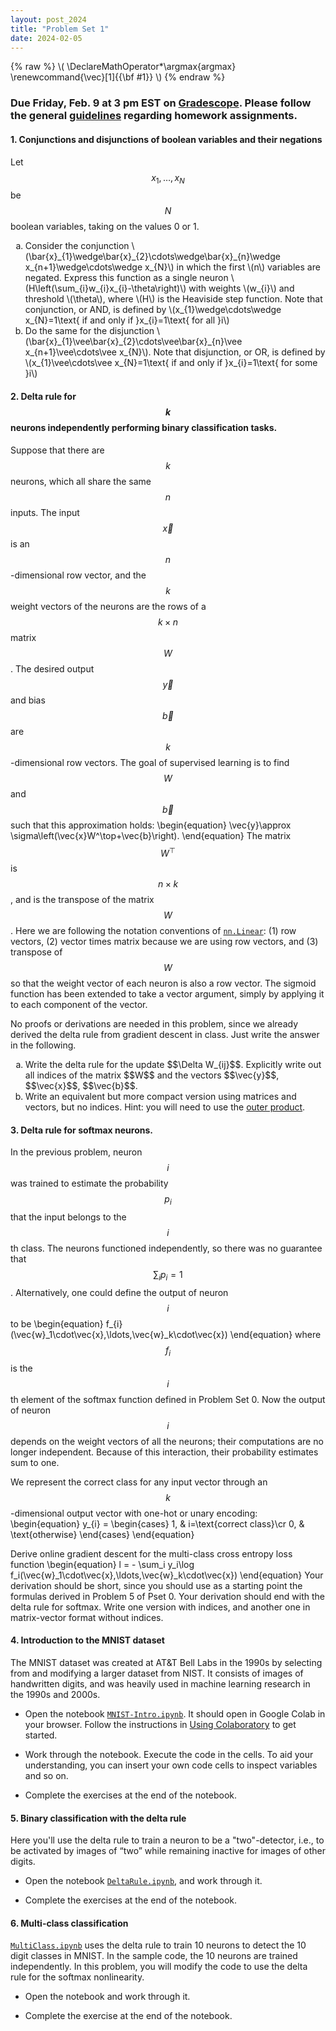```yaml
---
layout: post_2024
title: "Problem Set 1"
date: 2024-02-05
---
```

{% raw %}
\\(
\DeclareMathOperator*\argmax{argmax}
\renewcommand{\vec}[1]{{\bf #1}}
\\)
{% endraw %}


### Due Friday, Feb. 9 at 3 pm EST on [Gradescope](https://www.gradescope.com/courses/725211). Please follow the general [guidelines](/2024/02/05/homework-guidelines.html) regarding homework assignments.

#### 1. Conjunctions and disjunctions of boolean variables and their negations
Let $$x_{1},…,x_{N}$$ be $$N$$ boolean variables, taking on the values 0 or 1.
<ol type='a'>
   <li>Consider the conjunction \(\bar{x}_{1}\wedge\bar{x}_{2}\cdots\wedge\bar{x}_{n}\wedge x_{n+1}\wedge\cdots\wedge x_{N}\) in which the first \(n\) variables are negated. Express this function as a single neuron \(H\left(\sum_{i}w_{i}x_{i}-\theta\right)\) with weights \(w_{i}\) and threshold \(\theta\), where \(H\) is the Heaviside step function. Note that conjunction, or AND, is defined by \(x_{1}\wedge\cdots\wedge x_{N}=1\text{ if and only if }x_{i}=1\text{ for all }i\)</li>

   <li>Do the same for the disjunction \(\bar{x}_{1}\vee\bar{x}_{2}\cdots\vee\bar{x}_{n}\vee x_{n+1}\vee\cdots\vee x_{N}\). Note that disjunction, or OR, is defined by \(x_{1}\vee\cdots\vee x_{N}=1\text{ if and only if }x_{i}=1\text{ for some }i\)</li>
</ol>

#### 2. Delta rule for $$k$$ neurons independently performing binary classification tasks. 
Suppose that there are $$k$$ neurons, which all share the same $$n$$ inputs.  The input $$\vec{x}$$ is an $$n$$-dimensional row vector, and the $$k$$ weight vectors of the neurons are the rows of a $$k\times n$$ matrix $$W$$. The desired output $$\vec{y}$$ and bias $$\vec{b}$$ are $$k$$-dimensional row vectors. The goal of supervised learning is to find $$W$$ and $$\vec{b}$$ such that this approximation holds:
\begin{equation}
\vec{y}\approx \sigma\left(\vec{x}W^\top+\vec{b}\right).
\end{equation}
The matrix $$W^\top$$ is $$n\times k$$, and is the transpose of the matrix $$W$$. Here we are following the notation conventions of [`nn.Linear`](https://pytorch.org/docs/stable/generated/torch.nn.Linear.html): (1) row vectors, (2) vector times matrix because we are using row vectors, and (3) transpose of $$W$$ so that the weight vector of each neuron is also a row vector. The sigmoid function has been extended to take a vector argument, simply by applying it to each component of the vector. 

No proofs or derivations are needed in this problem, since we already derived the delta rule from gradient descent in class. Just write the answer in the following.
<ol type='a'>
    <li>Write the delta rule for the update $$\Delta W_{ij}$$. Explicitly write out all indices of the matrix $$W$$ and the vectors $$\vec{y}$$, $$\vec{x}$$, $$\vec{b}$$.</li>
    <li>Write an equivalent but more compact version using matrices and vectors, but no indices. Hint: you will need to use the <a href="https://en.wikipedia.org/wiki/Outer_product">outer product</a>.</li>
</ol>

#### 3. Delta rule for softmax neurons. 
In the previous problem, neuron $$i$$ was trained to estimate the probability $$p_i$$ that the input belongs to the $$i$$th class. The neurons functioned independently, so there was no guarantee that $$\sum_i p_i = 1$$. Alternatively, one could define the output of neuron $$i$$ to be 
\begin{equation}
f_{i}(\vec{w}_1\cdot\vec{x},\ldots,\vec{w}_k\cdot\vec{x})
\end{equation}
where $$f_i$$ is the $$i$$th element of the softmax function defined in Problem Set 0. Now the output of neuron $$i$$ depends on the weight vectors of all the neurons; their computations are no longer independent. Because of this interaction, their probability estimates sum to one. 

We represent the correct class for any input vector through an $$k$$-dimensional output vector with one-hot or unary encoding:
\begin{equation}
y_{i} =
\begin{cases}
1, & i=\text{correct class}\cr
0, & \text{otherwise}
\end{cases}
\end{equation}

Derive online gradient descent for the multi-class cross entropy loss function
\begin{equation}
   l = - \sum_i y_i\log f_i(\vec{w}_1\cdot\vec{x},\ldots,\vec{w}_k\cdot\vec{x})
\end{equation}
Your derivation should be short, since you should use as a starting point the formulas derived in Problem 5 of Pset 0.
Your derivation should end with the delta rule for softmax. Write one version with indices, and another one in matrix-vector format without indices.


#### 4. Introduction to the MNIST dataset

The MNIST dataset was created at AT&T Bell Labs in the 1990s by selecting from and modifying a larger dataset from NIST. It consists of images of handwritten digits, and was heavily used in machine learning research in the 1990s and 2000s.  
<!-- [Documentation](http://yann.lecun.com/exdb/mnist/) about the dataset can be found at Yann LeCun's personal website. -->

   - Open the notebook [`MNIST-Intro.ipynb`](https://drive.google.com/file/d/1KR0yOc_yhNFT9oMIoXXdUFErrux_Zfu_/view?usp=drive_link). It should open in Google Colab in your browser. Follow the instructions in [Using Colaboratory](/2024/02/05/using-colaboratory.html) to get started.
   
   - Work through the notebook. Execute the code in the cells. To aid your understanding, you can insert your own code cells to inspect variables and so on.

   - Complete the exercises at the end of the notebook.

#### 5. Binary classification with the delta rule
Here you'll use the delta rule to train a neuron to be a "two"-detector, i.e., to be activated by images of “two” while remaining inactive for images of other digits. 

   - Open the notebook [`DeltaRule.ipynb`](https://drive.google.com/file/d/1KGLlsNvSic-2Gl0UEDOvMzHw801e2fxF/view?usp=drive_link), and work through it.

   - Complete the exercises at the end of the notebook.
   
#### 6. Multi-class classification
 [`MultiClass.ipynb`](https://drive.google.com/file/d/1KQYQ960cx3G-64s3D1L7CaCvIAW3iavy/view?usp=drive_link) uses the delta rule to train 10 neurons to detect the 10 digit classes in MNIST. In the sample code, the 10 neurons are trained independently. In this problem, you will modify the code to use the delta rule for the softmax nonlinearity.
 
   - Open the notebook and work through it.
   
   - Complete the exercise at the end of the notebook.
   
